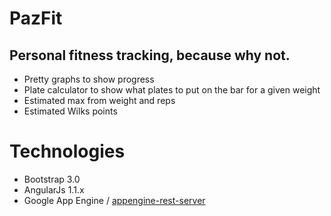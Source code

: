 # PazFit

## Personal fitness tracking, because why not.

* Pretty graphs to show progress
* Plate calculator to show what plates to put on the bar for a given weight
* Estimated max from weight and reps
* Estimated Wilks points

Technologies
=======
* Bootstrap 3.0
* AngularJs 1.1.x
* Google App Engine / [appengine-rest-server](https://code.google.com/p/appengine-rest-server/)

